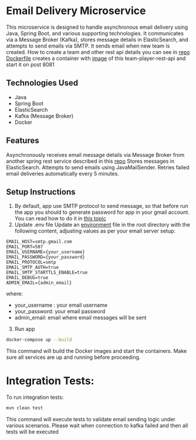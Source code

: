 # Email Delivery Microservice
This microservice is designed to handle asynchronous email delivery using Java, Spring Boot, and various supporting technologies. It communicates via a Message Broker (Kafka), stores message details in ElasticSearch, and attempts to send emails via SMTP.
It sends email when new team is created. How to create a team and other rest api details you can see in [repo](https://github.com/olenavit/spring-boot-rest)
[Dockerfile](Dockerfile) creates a container with [image](https://hub.docker.com/r/olenavit/spring-team-player-rest-api) of this team-player-rest-api and start it on post 8081
## Technologies Used
- Java
- Spring Boot
- ElasticSearch
- Kafka (Message Broker)
- Docker
## Features
Asynchronously receives email message details via Message Broker from another spring rest service described in this [repo](https://github.com/olenavit/spring-boot-rest)
Stores messages in ElasticSearch.
Attempts to send emails using JavaMailSender.
Retries failed email deliveries automatically every 5 minutes.
## Setup Instructions
1. By default, app use SMTP protocol to send message, so that before run the app you should to generate password for app in your gmail account. You can read how to do it in [this topic](https://stackoverflow.com/questions/26594097/javamail-exception-javax-mail-authenticationfailedexception-534-5-7-9-applicatio/72592946#72592946)
2. Update .env file
Update an [environment](.env) file in the root directory with the following content, adjusting values as per your email server setup:

```plaintext
EMAIL_HOST=smtp.gmail.com
EMAIL_PORT=587
EMAIL_USERNAME={your_username}
EMAIL_PASSWORD={your_password}
EMAIL_PROTOCOL=smtp
EMAIL_SMTP_AUTH=true
EMAIL_SMTP_STARTTLS_ENABLE=true
EMAIL_DEBUG=true
ADMIN_EMAIL={admin_email}
```
where:
- your_username : your email username
- your_password: your email password
- admin_email: email where email messages will be sent

3. Run app

```bash
docker-compose up --build
```
This command will build the Docker images and start the containers. Make sure all services are up and running before proceeding.

# Integration Tests:

To run integration tests:

```bash
mvn clean test
```
This command will execute tests to validate email sending logic under various scenarios. Please wait when connection to kafka failed and then all tests will be executed


